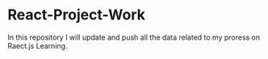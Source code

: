 # React-Project-Work
In this repository I will update and push all the data related to my proress on Raect.js Learning.
